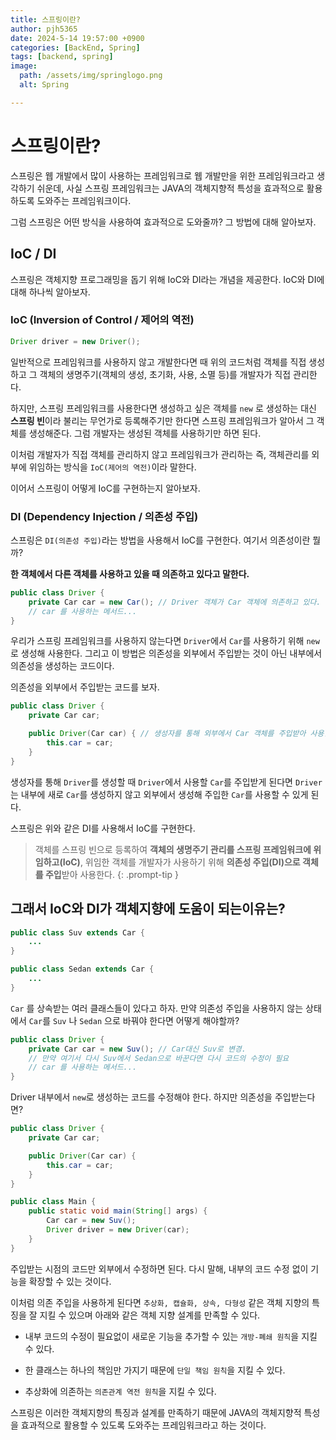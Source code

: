 ```yaml
---
title: 스프링이란?
author: pjh5365
date: 2024-5-14 19:57:00 +0900
categories: [BackEnd, Spring]
tags: [backend, spring]
image:
  path: /assets/img/springlogo.png
  alt: Spring

---
```


# 스프링이란?

스프링은 웹 개발에서 많이 사용하는 프레임워크로 웹 개발만을 위한 프레임워크라고 생각하기 쉬운데, 사실 스프링 프레임워크는 JAVA의 객체지향적 특성을 효과적으로 활용하도록 도와주는 프레임워크이다. 

그럼 스프링은 어떤 방식을 사용하여 효과적으로 도와줄까? 그 방법에 대해 알아보자.

## IoC / DI

스프링은 객체지향 프로그래밍을 돕기 위해 IoC와 DI라는 개념을 제공한다. IoC와 DI에 대해 하나씩 알아보자.

### IoC (Inversion of Control / 제어의 역전)

```java
Driver driver = new Driver();
```

일반적으로 프레임워크를 사용하지 않고 개발한다면 때 위의 코드처럼 객체를 직접 생성하고 그 객체의 생명주기(객체의 생성, 초기화, 사용, 소멸 등)를 개발자가 직접 관리한다. 

하지만, 스프링 프레임워크를 사용한다면 생성하고 싶은 객체를 `new` 로 생성하는 대신 **스프링 빈**이라 불리는 무언가로 등록해주기만 한다면 스프링 프레임워크가 알아서 그 객체를 생성해준다. 그럼 개발자는 생성된 객체를 사용하기만 하면 된다.

이처럼 개발자가 직접 객체를 관리하지 않고 프레임워크가 관리하는 즉, 객체관리를 외부에 위임하는 방식을 `IoC(제어의 역전)`이라 말한다. 

이어서 스프링이 어떻게 IoC를 구현하는지 알아보자. 

### DI (Dependency Injection / 의존성 주입)

스프링은 `DI(의존성 주입)`라는 방법을 사용해서 IoC를 구현한다. 여기서 의존성이란 뭘까?

**한 객체에서 다른 객체를 사용하고 있을 때 의존하고 있다고 말한다.**

```java
public class Driver {
    private Car car = new Car(); // Driver 객체가 Car 객체에 의존하고 있다.
    // car 를 사용하는 메서드...
}
```

우리가 스프링 프레임워크를 사용하지 않는다면 `Driver`에서 `Car`를 사용하기 위해 `new`로 생성해 사용한다. 그리고 이 방법은 의존성을 외부에서 주입받는 것이 아닌 내부에서 의존성을 생성하는 코드이다. 

의존성을 외부에서 주입받는 코드를 보자.

```java
public class Driver {
    private Car car;

    public Driver(Car car) { // 생성자를 통해 외부에서 Car 객체를 주입받아 사용한다.
        this.car = car;
    }
}
```

생성자를 통해 `Driver`를 생성할 때 `Driver`에서 사용할 `Car`를 주입받게 된다면 `Driver`는 내부에 새로 `Car`를 생성하지 않고 외부에서 생성해 주입한 `Car`를 사용할 수 있게 된다.

스프링은 위와 같은 DI를 사용해서 IoC를 구현한다.

> 객체를 스프링 빈으로 등록하여 **객체의 생명주기 관리를 스프링 프레임워크에 위임하고(IoC)**, 위임한 객체를 개발자가 사용하기 위해 **의존성 주입(DI)으로 객체를 주입**받아 사용한다.
{: .prompt-tip }


## 그래서 IoC와 DI가 객체지향에 도움이 되는이유는?

```java
public class Suv extends Car {
    ...
}

public class Sedan extends Car {
    ...
}
```

`Car` 를 상속받는 여러 클래스들이 있다고 하자. 만약 의존성 주입을 사용하지 않는 상태에서 `Car`를 `Suv` 나 `Sedan` 으로 바꿔야 한다면 어떻게 해야할까?

```java
public class Driver {
    private Car car = new Suv(); // Car대신 Suv로 변경.
    // 만약 여기서 다시 Suv에서 Sedan으로 바꾼다면 다시 코드의 수정이 필요
    // car 를 사용하는 메서드...
}
```

Driver 내부에서 `new`로 생성하는 코드를 수정해야 한다. 하지만 의존성을 주입받는다면? 

```java
public class Driver {
    private Car car;

    public Driver(Car car) {
        this.car = car;
    }
}
```

```java
public class Main {
    public static void main(String[] args) {
        Car car = new Suv();
        Driver driver = new Driver(car);
    }
}
```

주입받는 시점의 코드만 외부에서 수정하면 된다. 다시 말해, 내부의 코드 수정 없이 기능을 확장할 수 있는 것이다. 

이처럼 의존 주입을 사용하게 된다면 `추상화, 캡슐화, 상속, 다형성` 같은 객체 지향의 특징을 잘 지킬 수 있으며 아래와 같은 객체 지향 설계를 만족할 수 있다.

- 내부 코드의 수정이 필요없이 새로운 기능을 추가할 수 있는 `개방-폐쇄 원칙`을 지킬 수 있다. 

-  한 클래스는 하나의 책임만 가지기 때문에 `단일 책임 원칙`을 지킬 수 있다.

- 추상화에 의존하는 `의존관계 역전 원칙`을 지킬 수 있다.

스프링은 이러한 객체지향의 특징과 설계를 만족하기 때문에 JAVA의 객체지향적 특성을 효과적으로 활용할 수 있도록 도와주는 프레임워크라고 하는 것이다.
